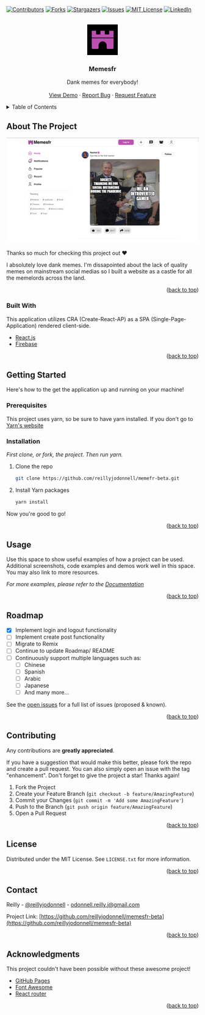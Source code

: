 <div id="top"></div>

[![Contributors][contributors-shield]][contributors-url]
[![Forks][forks-shield]][forks-url]
[![Stargazers][stars-shield]][stars-url]
[![Issues][issues-shield]][issues-url]
[![MIT License][license-shield]][license-url]
[![LinkedIn][linkedin-shield]][linkedin-url]



<!-- PROJECT LOGO -->
<br />
<div align="center">
  <a href="https://github.com/reillyjodonnell/memesfr-beta">
    <img src="src/Assets/Memesfr.png" alt="Logo" width="80" height="80">
  </a>

  <h3 align="center">Memesfr</h3>

  <p align="center">
    Dank memes for everybody!
    <br />
    <br />
    <a href="https://beta.memesfr.com">View Demo</a>
    ·
    <a href="https://github.com/reillyjodonnell/memesfr-beta/issues">Report Bug</a>
    ·
    <a href="https://github.com/othneildrew/memesfr-beta/issues">Request Feature</a>
  </p>
</div>



<!-- TABLE OF CONTENTS -->
<details>
  <summary>Table of Contents</summary>
  <ol>
    <li>
      <a href="#about-the-project">About The Project</a>
      <ul>
        <li><a href="#built-with">Built With</a></li>
      </ul>
    </li>
    <li>
      <a href="#getting-started">Getting Started</a>
      <ul>
        <li><a href="#prerequisites">Prerequisites</a></li>
        <li><a href="#installation">Installation</a></li>
      </ul>
    </li>
    <li><a href="#usage">Usage</a></li>
    <li><a href="#roadmap">Roadmap</a></li>
    <li><a href="#contributing">Contributing</a></li>
    <li><a href="#license">License</a></li>
    <li><a href="#contact">Contact</a></li>
    <li><a href="#acknowledgments">Acknowledgments</a></li>
  </ol>
</details>



<!-- ABOUT THE PROJECT -->
## About The Project

[![Memesfr Screen Shot][product-screenshot]](https://beta.memesfr.com)

Thanks so much for checking this project out ❤️

I absolutely love dank memes. I'm dissapointed about the lack of quality memes on mainstream social medias so I built a website as a castle for all the memelords across the land.

<p align="right">(<a href="#top">back to top</a>)</p>



### Built With

This application utilizes CRA (Create-React-AP) as a SPA (Single-Page-Application) rendered client-side.

* [React.js](https://reactjs.org/)
* [Firebase](https://firebase.google.com/)

<p align="right">(<a href="#top">back to top</a>)</p>



<!-- GETTING STARTED -->
## Getting Started

Here's how to the get the application up and running on your machine!

### Prerequisites

This project uses yarn, so be sure to have yarn installed. If you don't go to [Yarn's website](https://yarnpkg.com/)

### Installation

_First clone, or fork, the project. Then run yarn._

1. Clone the repo
   ```sh
   git clone https://github.com/reillyjodonnell/memefr-beta.git
   ```
3. Install Yarn packages
   ```sh
   yarn install
   ```
Now you're good to go! 

<p align="right">(<a href="#top">back to top</a>)</p>



<!-- USAGE EXAMPLES -->
## Usage

Use this space to show useful examples of how a project can be used. Additional screenshots, code examples and demos work well in this space. You may also link to more resources.

_For more examples, please refer to the [Documentation](https://example.com)_

<p align="right">(<a href="#top">back to top</a>)</p>



<!-- ROADMAP -->
## Roadmap

- [x] Implement login and logout functionality
- [ ] Implement create post functionality
- [ ] Migrate to Remix
- [ ] Continue to update Roadmap/ README
- [ ] Continuously support multiple languages such as:
    - [ ] Chinese
    - [ ] Spanish
    - [ ] Arabic
    - [ ] Japanese
    - [ ] And many more...

See the [open issues](https://github.com/reillyjodonnell/memesfr-beta/issues) for a full list of issues (proposed & known).

<p align="right">(<a href="#top">back to top</a>)</p>



<!-- CONTRIBUTING -->
## Contributing

Any contributions are **greatly appreciated**.

If you have a suggestion that would make this better, please fork the repo and create a pull request. You can also simply open an issue with the tag "enhancement".
Don't forget to give the project a star! Thanks again!

1. Fork the Project
2. Create your Feature Branch (`git checkout -b feature/AmazingFeature`)
3. Commit your Changes (`git commit -m 'Add some AmazingFeature'`)
4. Push to the Branch (`git push origin feature/AmazingFeature`)
5. Open a Pull Request

<p align="right">(<a href="#top">back to top</a>)</p>



<!-- LICENSE -->
## License

Distributed under the MIT License. See `LICENSE.txt` for more information.

<p align="right">(<a href="#top">back to top</a>)</p>



<!-- CONTACT -->
## Contact

Reilly - [@reillyjodonnell](https://twitter.com/reillyjodonnell) - odonnell.reilly.j@gmail.com

Project Link: [https://github.com/reillyjodonnell/memesfr-beta](https://github.com/reillyjodonnell/memesfr-beta)

<p align="right">(<a href="#top">back to top</a>)</p>



<!-- ACKNOWLEDGMENTS -->
## Acknowledgments

This project couldn't have been possible without these awesome project!
* [GitHub Pages](https://pages.github.com)
* [Font Awesome](https://fontawesome.com)
* [React router](https://ReactRouter.com)

<p align="right">(<a href="#top">back to top</a>)</p>



<!-- MARKDOWN LINKS & IMAGES -->
<!-- https://www.markdownguide.org/basic-syntax/#reference-style-links -->
[contributors-shield]: https://img.shields.io/github/contributors/othneildrew/Best-README-Template.svg?style=for-the-badge
[contributors-url]: https://github.com/reillyjodonnell/memesfr-beta/graphs/contributors
[forks-shield]: https://img.shields.io/github/forks/reill/Best-README-Template.svg?style=for-the-badge
[forks-url]: https://github.com/reillyjodonnell/memesfr-beta/network/members
[stars-shield]: https://img.shields.io/github/stars/othneildrew/Best-README-Template.svg?style=for-the-badge
[stars-url]: https://github.com/reillyjodonnell/memesfr-beta/stargazers
[issues-shield]: https://img.shields.io/github/issues/othneildrew/Best-README-Template.svg?style=for-the-badge
[issues-url]: https://github.com/reillyjodonnell/memesfr-beta/issues
[license-shield]: https://img.shields.io/github/license/othneildrew/Best-README-Template.svg?style=for-the-badge
[license-url]: https://github.com/reillyjodonnell/memesfr-beta/blob/master/LICENSE.txt
[linkedin-shield]: https://img.shields.io/badge/-LinkedIn-black.svg?style=for-the-badge&logo=linkedin&colorB=555
[linkedin-url]: https://linkedin.com/in/reillyjodonnell
[product-screenshot]: src/Assets/Memesfr-desktop.png
